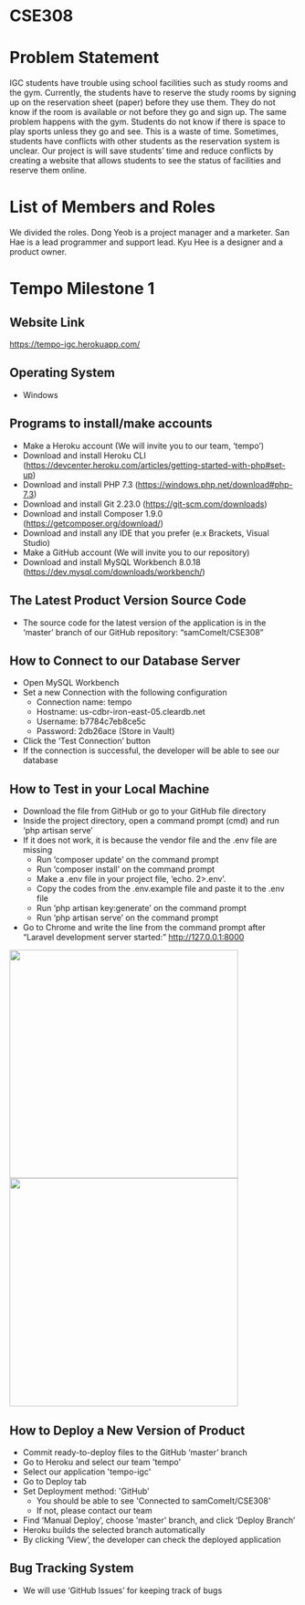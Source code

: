 # CSE308

# Problem Statement
IGC students have trouble using school facilities such as study rooms and the gym. Currently, the students have to reserve the study rooms by signing up on the reservation sheet (paper) before they use them. They do not know if the room is available or not before they go and sign up. The same problem happens with the gym. Students do not know if there is space to play sports unless they go and see. This is a waste of time. Sometimes, students have conflicts with other students as the reservation system is unclear. Our project is will save students’ time and reduce conflicts by creating a website that allows students to see the status of facilities and reserve them online.  

# List of Members and Roles

We divided the roles.
Dong Yeob is a project manager and a marketer.
San Hae is a lead programmer and support lead.
Kyu Hee is a designer and a product owner.


# Tempo Milestone 1

Website Link
-------------
https://tempo-igc.herokuapp.com/

Operating System
------------------
- Windows

Programs to install/make accounts
----------------------------------
- Make a Heroku account (We will invite you to our team, ‘tempo’)
- Download and install Heroku CLI (https://devcenter.heroku.com/articles/getting-started-with-php#set-up)
- Download and install PHP 7.3 (https://windows.php.net/download#php-7.3)
- Download and install Git 2.23.0 (https://git-scm.com/downloads)
- Download and install Composer 1.9.0 (https://getcomposer.org/download/)
- Download and install any IDE that you prefer (e.x Brackets, Visual Studio)
- Make a GitHub account (We will invite you to our repository)
- Download and install MySQL Workbench 8.0.18 (https://dev.mysql.com/downloads/workbench/)

The Latest Product Version Source Code
---------------------------------------
- The source code for the latest version of the application is in the ‘master’ branch of our GitHub repository: “samComeIt/CSE308”

How to Connect to our Database Server
-------------------------------------
- Open MySQL Workbench
- Set a new Connection with the following configuration
  - Connection name: tempo
  - Hostname: us-cdbr-iron-east-05.cleardb.net
  - Username: b7784c7eb8ce5c
  - Password: 2db26ace (Store in Vault)
- Click the ‘Test Connection’ button
- If the connection is successful, the developer will be able to see our database

How to Test in your Local Machine
----------------------------------
- Download the file from GitHub or go to your GitHub file directory
- Inside the project directory, open a command prompt (cmd) and run ‘php artisan serve’
- If it does not work, it is because the vendor file and the .env file are missing
  - Run ‘composer update’ on the command prompt
  - Run ‘composer install’ on the command prompt
  - Make a .env file in your project file, ‘echo. 2>.env’. 
  - Copy the codes from the .env.example file and paste it to the .env file
  - Run ‘php artisan key:generate’ on the command prompt
  - Run ‘php artisan serve’ on the command prompt
- Go to Chrome and write the line from the command prompt after “Laravel development server started:” http://127.0.0.1:8000
<div>
   <img width= 400 src="https://github.com/samComeIt/CSE308/blob/master/phpartisanserve.PNG">
   <img width= 400 src="https://github.com/samComeIt/CSE308/blob/master/Laravel.PNG">
</div>

How to Deploy a New Version of Product
--------------------------------------
- Commit ready-to-deploy files to the GitHub ‘master’ branch
- Go to Heroku and select our team 'tempo'
- Select our application 'tempo-igc'
- Go to Deploy tab
- Set Deployment method: 'GitHub'
  - You should be able to see 'Connected to samComeIt/CSE308'
  - If not, please contact our team
- Find ‘Manual Deploy’, choose 'master' branch, and click ‘Deploy Branch’
- Heroku builds the selected branch automatically
- By clicking ‘View’, the developer can check the deployed application

Bug Tracking System
---------------------
- We will use ‘GitHub Issues’ for keeping track of bugs
